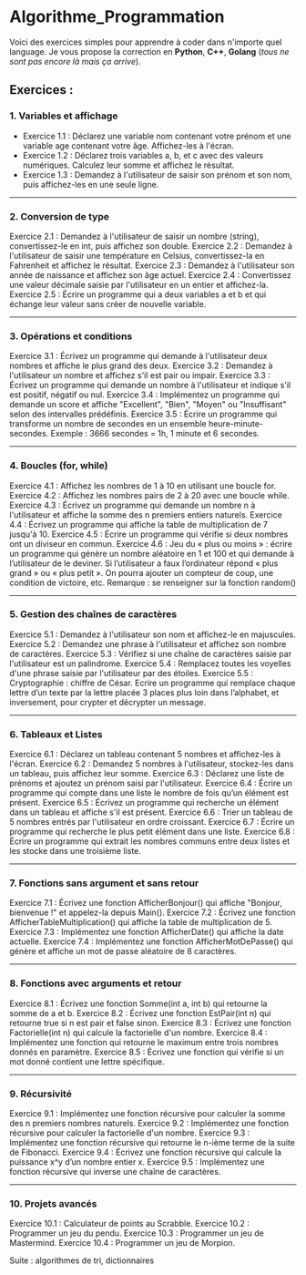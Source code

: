 # Algorithme_Programmation
Voici des exercices simples pour apprendre à coder dans n'importe quel language.
Je vous propose la correction en **Python**, **C++**, **Golang** (*tous ne sont pas encore là mais ça arrive*). 

## Exercices : 

### 1. Variables et affichage
- Exercice 1.1 : Déclarez une variable nom contenant votre prénom et une variable age contenant votre âge. Affichez-les à l'écran.
- Exercice 1.2 : Déclarez trois variables a, b, et c avec des valeurs numériques. Calculez leur somme et affichez le résultat.
- Exercice 1.3 : Demandez à l'utilisateur de saisir son prénom et son nom, puis affichez-les en une seule ligne.

________________________________________

### 2. Conversion de type
Exercice 2.1 : Demandez à l'utilisateur de saisir un nombre (string), convertissez-le en int, puis affichez son double.
Exercice 2.2 : Demandez à l'utilisateur de saisir une température en Celsius, convertissez-la en Fahrenheit et affichez le résultat.
Exercice 2.3 : Demandez à l'utilisateur son année de naissance et affichez son âge actuel.
Exercice 2.4 : Convertissez une valeur décimale saisie par l'utilisateur en un entier et affichez-la.
Exercice 2.5 : Écrire un programme qui a deux variables a et b et qui échange leur valeur sans créer de nouvelle variable.

________________________________________

### 3. Opérations et conditions
Exercice 3.1 : Écrivez un programme qui demande à l'utilisateur deux nombres et affiche le plus grand des deux.
Exercice 3.2 : Demandez à l'utilisateur un nombre et affichez s'il est pair ou impair.
Exercice 3.3 : Écrivez un programme qui demande un nombre à l'utilisateur et indique s'il est positif, négatif ou nul.
Exercice 3.4 : Implémentez un programme qui demande un score et affiche "Excellent", "Bien", "Moyen" ou "Insuffisant" selon des intervalles prédéfinis.
Exercice 3.5 : Écrire un programme qui transforme un nombre de secondes en un ensemble heure-minute-secondes. Exemple : 3666 secondes = 1h, 1 minute et 6 secondes.

________________________________________

### 4. Boucles (for, while)
Exercice 4.1 : Affichez les nombres de 1 à 10 en utilisant une boucle for.
Exercice 4.2 : Affichez les nombres pairs de 2 à 20 avec une boucle while.
Exercice 4.3 : Écrivez un programme qui demande un nombre n à l'utilisateur et affiche la somme des n premiers entiers naturels.
Exercice 4.4 : Écrivez un programme qui affiche la table de multiplication de 7 jusqu'à 10.
Exercice 4.5 : Écrire un programme qui vérifie si deux nombres ont un diviseur en commun.
Exercice 4.6 : Jeu du « plus ou moins » : écrire un programme qui génère un nombre aléatoire en 1 et 100 et qui demande à l’utilisateur de le deviner. Si l’utilisateur a faux l’ordinateur répond « plus grand » ou « plus petit ».
On pourra ajouter un compteur de coup, une condition de victoire, etc.
Remarque : se renseigner sur la fonction random()

________________________________________

### 5. Gestion des chaînes de caractères
Exercice 5.1 : Demandez à l'utilisateur son nom et affichez-le en majuscules.
Exercice 5.2 : Demandez une phrase à l'utilisateur et affichez son nombre de caractères.
Exercice 5.3 : Vérifiez si une chaîne de caractères saisie par l'utilisateur est un palindrome.
Exercice 5.4 : Remplacez toutes les voyelles d'une phrase saisie par l'utilisateur par des étoiles.
Exercice 5.5 : Cryptographie : chiffre de César. Ecrire un programme qui remplace chaque lettre d’un texte par la lettre placée 3 places plus loin dans l’alphabet, et inversement, pour crypter et décrypter un message.

________________________________________

### 6. Tableaux et Listes
Exercice 6.1 : Déclarez un tableau contenant 5 nombres et affichez-les à l'écran.
Exercice 6.2 : Demandez 5 nombres à l'utilisateur, stockez-les dans un tableau, puis affichez leur somme.
Exercice 6.3 : Déclarez une liste de prénoms et ajoutez un prénom saisi par l'utilisateur.
Exercice 6.4 : Écrire un programme qui compte dans une liste le nombre de fois qu’un élément est présent.
Exercice 6.5 : Écrivez un programme qui recherche un élément dans un tableau et affiche s'il est présent.
Exercice 6.6 : Trier un tableau de 5 nombres entrés par l'utilisateur en ordre croissant.
Exercice 6.7 : Écrire un programme qui recherche le plus petit élément dans une liste.
Exercice 6.8 : Écrire un programme qui extrait les nombres communs entre deux listes et les stocke dans une troisième liste.

________________________________________

### 7. Fonctions sans argument et sans retour
Exercice 7.1 : Écrivez une fonction AfficherBonjour() qui affiche "Bonjour, bienvenue !" et appelez-la depuis Main().
Exercice 7.2 : Écrivez une fonction AfficherTableMultiplication() qui affiche la table de multiplication de 5.
Exercice 7.3 : Implémentez une fonction AfficherDate() qui affiche la date actuelle.
Exercice 7.4 : Implémentez une fonction AfficherMotDePasse() qui génère et affiche un mot de passe aléatoire de 8 caractères.

________________________________________

### 8. Fonctions avec arguments et retour
Exercice 8.1 : Écrivez une fonction Somme(int a, int b) qui retourne la somme de a et b.
Exercice 8.2 : Écrivez une fonction EstPair(int n) qui retourne true si n est pair et false sinon.
Exercice 8.3 : Écrivez une fonction Factorielle(int n) qui calcule la factorielle d'un nombre.
Exercice 8.4 : Implémentez une fonction qui retourne le maximum entre trois nombres donnés en paramètre.
Exercice 8.5 : Écrivez une fonction qui vérifie si un mot donné contient une lettre spécifique.

________________________________________

### 9. Récursivité
Exercice 9.1 : Implémentez une fonction récursive pour calculer la somme des n premiers nombres naturels.
Exercice 9.2 : Implémentez une fonction récursive pour calculer la factorielle d'un nombre.
Exercice 9.3 : Implémentez une fonction récursive qui retourne le n-ième terme de la suite de Fibonacci.
Exercice 9.4 : Écrivez une fonction récursive qui calcule la puissance x^y d’un nombre entier x.
Exercice 9.5 : Implémentez une fonction récursive qui inverse une chaîne de caractères.

________________________________________

### 10. Projets avancés
Exercice 10.1 : Calculateur de points au Scrabble.
Exercice 10.2 : Programmer un jeu du pendu.
Exercice 10.3 : Programmer un jeu de Mastermind.
Exercice 10.4 : Programmer un jeu de Morpion.

Suite : algorithmes de tri, dictionnaires


